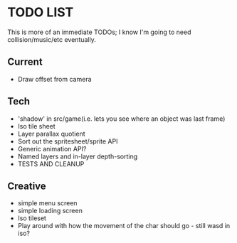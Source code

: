 # TODO LIST

This is more of an immediate TODOs; I know I'm going to need collision/music/etc eventually.

## Current

* Draw offset from camera

## Tech

* 'shadow' in src/game(i.e. lets you see where an object was last frame)
* Iso tile sheet
* Layer parallax quotient
* Sort out the spritesheet/sprite API
* Generic animation API?
* Named layers and in-layer depth-sorting
* TESTS AND CLEANUP

## Creative
* simple menu screen
* simple loading screen
* Iso tileset
* Play around with how the movement of the char should go - still wasd in iso?  
